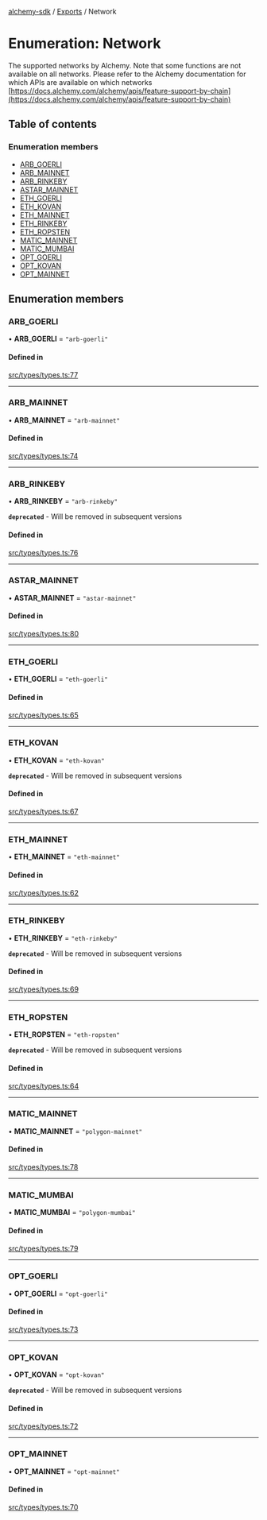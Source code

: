 [alchemy-sdk](../README.md) / [Exports](../modules.md) / Network

# Enumeration: Network

The supported networks by Alchemy. Note that some functions are not available
on all networks. Please refer to the Alchemy documentation for which APIs are
available on which networks
[https://docs.alchemy.com/alchemy/apis/feature-support-by-chain](https://docs.alchemy.com/alchemy/apis/feature-support-by-chain)

## Table of contents

### Enumeration members

- [ARB\_GOERLI](Network.md#arb_goerli)
- [ARB\_MAINNET](Network.md#arb_mainnet)
- [ARB\_RINKEBY](Network.md#arb_rinkeby)
- [ASTAR\_MAINNET](Network.md#astar_mainnet)
- [ETH\_GOERLI](Network.md#eth_goerli)
- [ETH\_KOVAN](Network.md#eth_kovan)
- [ETH\_MAINNET](Network.md#eth_mainnet)
- [ETH\_RINKEBY](Network.md#eth_rinkeby)
- [ETH\_ROPSTEN](Network.md#eth_ropsten)
- [MATIC\_MAINNET](Network.md#matic_mainnet)
- [MATIC\_MUMBAI](Network.md#matic_mumbai)
- [OPT\_GOERLI](Network.md#opt_goerli)
- [OPT\_KOVAN](Network.md#opt_kovan)
- [OPT\_MAINNET](Network.md#opt_mainnet)

## Enumeration members

### ARB\_GOERLI

• **ARB\_GOERLI** = `"arb-goerli"`

#### Defined in

[src/types/types.ts:77](https://github.com/alchemyplatform/alchemy-sdk-js/blob/30d9ef5/src/types/types.ts#L77)

___

### ARB\_MAINNET

• **ARB\_MAINNET** = `"arb-mainnet"`

#### Defined in

[src/types/types.ts:74](https://github.com/alchemyplatform/alchemy-sdk-js/blob/30d9ef5/src/types/types.ts#L74)

___

### ARB\_RINKEBY

• **ARB\_RINKEBY** = `"arb-rinkeby"`

**`deprecated`** - Will be removed in subsequent versions

#### Defined in

[src/types/types.ts:76](https://github.com/alchemyplatform/alchemy-sdk-js/blob/30d9ef5/src/types/types.ts#L76)

___

### ASTAR\_MAINNET

• **ASTAR\_MAINNET** = `"astar-mainnet"`

#### Defined in

[src/types/types.ts:80](https://github.com/alchemyplatform/alchemy-sdk-js/blob/30d9ef5/src/types/types.ts#L80)

___

### ETH\_GOERLI

• **ETH\_GOERLI** = `"eth-goerli"`

#### Defined in

[src/types/types.ts:65](https://github.com/alchemyplatform/alchemy-sdk-js/blob/30d9ef5/src/types/types.ts#L65)

___

### ETH\_KOVAN

• **ETH\_KOVAN** = `"eth-kovan"`

**`deprecated`** - Will be removed in subsequent versions

#### Defined in

[src/types/types.ts:67](https://github.com/alchemyplatform/alchemy-sdk-js/blob/30d9ef5/src/types/types.ts#L67)

___

### ETH\_MAINNET

• **ETH\_MAINNET** = `"eth-mainnet"`

#### Defined in

[src/types/types.ts:62](https://github.com/alchemyplatform/alchemy-sdk-js/blob/30d9ef5/src/types/types.ts#L62)

___

### ETH\_RINKEBY

• **ETH\_RINKEBY** = `"eth-rinkeby"`

**`deprecated`** - Will be removed in subsequent versions

#### Defined in

[src/types/types.ts:69](https://github.com/alchemyplatform/alchemy-sdk-js/blob/30d9ef5/src/types/types.ts#L69)

___

### ETH\_ROPSTEN

• **ETH\_ROPSTEN** = `"eth-ropsten"`

**`deprecated`** - Will be removed in subsequent versions

#### Defined in

[src/types/types.ts:64](https://github.com/alchemyplatform/alchemy-sdk-js/blob/30d9ef5/src/types/types.ts#L64)

___

### MATIC\_MAINNET

• **MATIC\_MAINNET** = `"polygon-mainnet"`

#### Defined in

[src/types/types.ts:78](https://github.com/alchemyplatform/alchemy-sdk-js/blob/30d9ef5/src/types/types.ts#L78)

___

### MATIC\_MUMBAI

• **MATIC\_MUMBAI** = `"polygon-mumbai"`

#### Defined in

[src/types/types.ts:79](https://github.com/alchemyplatform/alchemy-sdk-js/blob/30d9ef5/src/types/types.ts#L79)

___

### OPT\_GOERLI

• **OPT\_GOERLI** = `"opt-goerli"`

#### Defined in

[src/types/types.ts:73](https://github.com/alchemyplatform/alchemy-sdk-js/blob/30d9ef5/src/types/types.ts#L73)

___

### OPT\_KOVAN

• **OPT\_KOVAN** = `"opt-kovan"`

**`deprecated`** - Will be removed in subsequent versions

#### Defined in

[src/types/types.ts:72](https://github.com/alchemyplatform/alchemy-sdk-js/blob/30d9ef5/src/types/types.ts#L72)

___

### OPT\_MAINNET

• **OPT\_MAINNET** = `"opt-mainnet"`

#### Defined in

[src/types/types.ts:70](https://github.com/alchemyplatform/alchemy-sdk-js/blob/30d9ef5/src/types/types.ts#L70)

